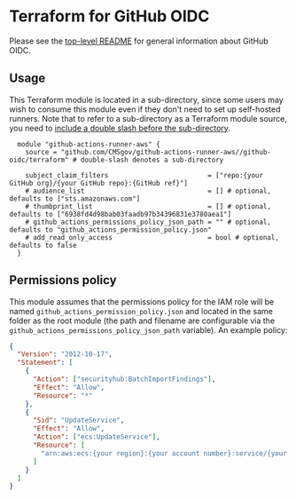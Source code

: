 # Terraform for GitHub OIDC

Please see the [top-level README](../README.md) for general information about GitHub OIDC.

## Usage

This Terraform module is located in a sub-directory, since some users may wish to consume this module even if they don't need to set up self-hosted runners. Note that to refer to a sub-directory as a Terraform module source, you need to [include a double slash before the sub-directory](https://developer.hashicorp.com/terraform/language/modules/sources#modules-in-package-sub-directories).

```hcl
  module "github-actions-runner-aws" {
    source = "github.com/CMSgov/github-actions-runner-aws//github-oidc/terraform" # double-slash denotes a sub-directory

    subject_claim_filters                         = ["repo:{your GitHub org}/{your GitHub repo}:{GitHub ref}"]
    # audience_list                               = [] # optional, defaults to ["sts.amazonaws.com"]
    # thumbprint_list                             = [] # optional, defaults to ["6938fd4d98bab03faadb97b34396831e3780aea1"]
    # github_actions_permissions_policy_json_path = "" # optional, defaults to "github_actions_permission_policy.json"
    # add_read_only_access                        = bool # optional, defaults to false
  }
```

## Permissions policy

This module assumes that the permissions policy for the IAM role will be named `github_actions_permission_policy.json` and located in the same folder as the root module (the path and filename are configurable via the `github_actions_permissions_policy_json_path` variable). An example policy:

```json
{
  "Version": "2012-10-17",
  "Statement": [
    {
      "Action": ["securityhub:BatchImportFindings"],
      "Effect": "Allow",
      "Resource": "*"
    },
    {
      "Sid": "UpdateService",
      "Effect": "Allow",
      "Action": ["ecs:UpdateService"],
      "Resource": [
        "arn:aws:ecs:{your region}:{your account number}:service/{your self-hosted runner cluster name}/{your github runner service name}"
      ]
    }
  ]
}
```
